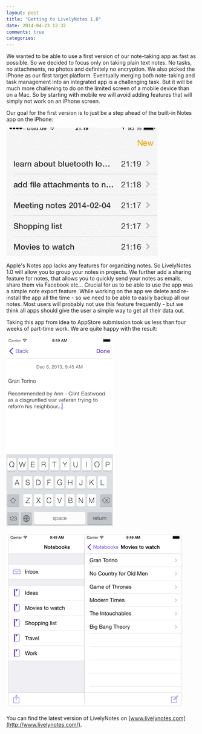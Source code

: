 ```yaml
---
layout: post
title: "Getting to LivelyNotes 1.0"
date: 2014-04-23 12:32
comments: true
categories: 
---
```

We wanted to be able to use a first version of our note-taking app as fast as possible.
So we decided to focus only on taking plain text notes.
No tasks, no attachments, no photos and definitely no encryption.
We also picked the iPhone as our first target platform.
Eventually merging both note-taking and task management into an integrated app is a challenging task. But it will be much more challening to do on the limited screen of a mobile device than on a Mac.
So by starting with mobile we will avoid adding features that will simply not work on an iPhone screen.

Our goal for the first version is to just be a step ahead of the built-in Notes app on the iPhone:

![notes-app](/images/2014/04/notesapp.png)

Apple's Notes app lacks any features for organizing notes. So LivelyNotes 1.0 will allow you to group your notes in projects.
We further add a sharing feature for notes, that allows you to quickly send your notes as emails, share them via Facebook etc...
Crucial for us to be able to use the app was a simple note export feature. While working on the app we delete and re-install the app all the time - so we need to be able to easily backup all our notes.
Most users will probably not use this feature frequently  - but we think all apps should give the user a simple way to get all their data out.

Taking this app from idea to AppStore submission took us less than four weeks of part-time work. We are quite happy with the result:

![livelynotes-take-note](/images/2014/04/iphone-create-2.png)

![livelynotes-organize](/images/2014/04/note-organizing.png)

You can find the latest version of LivelyNotes on [www.livelynotes.com](http://www.livelynotes.com/).